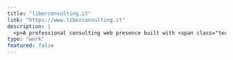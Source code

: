 ```yaml
---
title: "liberconsulting.it"
link: "https://www.liberconsulting.it"
description: |
  <p>A professional consulting web presence built with <span class="tech"><i class="devicon-nextjs-plain"></i> Next.js</span> and a <span class="tech"><i class="devicon-go-plain"></i> Go</span> backend, architected for rapid page loads and a seamless user experience.</p>
type: "work"
featured: false
---
```

